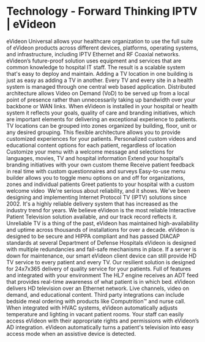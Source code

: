 # Technology - Forward Thinking IPTV | eVideon

eVideon Universal allows your healthcare organization to use the full suite of eVideon products across different devices, platforms, operating systems, and infrastructure, including IPTV Ethernet and RF Coaxial networks.
eVideon’s future-proof solution uses equipment and services that are common knowledge to hospital IT staff. The result is a scalable system that's easy to deploy and maintain.
Adding a TV location in one building is just as easy as adding a TV in another.
Every TV and every site in a health system is managed through one central web based application.
Distributed architecture allows Video on Demand (VoD) to be served up from a local point of presence rather than unnecessarily taking up bandwidth over your backbone or WAN links.
When eVideon is installed in your hospital or health system it reflects your goals, quality of care and branding initiatives, which are important elements for delivering an exceptional experience to patients. TV locations can be grouped into zones organized by building, floor, unit or any desired grouping. This flexible architecture allows you to provide customized experiences for your patients.
Personalized custom videos and educational content options for each patient, regardless of location
Customize your menu
with a welcome message and selections for languages, movies, TV and hospital
information
Extend your hospital’s branding initiatives with your own custom theme
Receive patient feedback in real time with custom questionnaires and surveys
Easy-to-use menu builder allows you to toggle menu options on and off for organizations, zones and individual patients
Greet patients to your hospital with a custom welcome video
‍
We're serious about reliability, and it shows.
We've been designing and implementing Internet Protocol TV (IPTV) solutions since 2002. It's a highly reliable delivery system that has increased as the industry trend for years. We believe eVideon is the most reliable Interactive Patient Television solution available, and our track record reflects it.
Unreliable TV is a thing of the past, eVideon has maintained high-availability and uptime across thousands of installations for over a decade.
eVideon is designed to be secure and HIPPA compliant and has passed DIACAP standards at several Department of Defense Hospitals
eVideon is designed with multiple redundancies and fail-safe mechanisms in place. If a server is down for maintenance, our smart eVideon client device can still provide HD TV service to every patient and every TV. Our resilient solution is designed for 24x7x365 delivery of quality service for your patients.
Full of features and integrated with your environment
The HL7 engine receives an ADT feed that provides real-time awareness of what patient is in which bed.
eVideon delivers HD television over an Ethernet network. Live channels, video on demand, and educational content.
Third party integrations can include bedside meal ordering with products like Computrition™ and nurse call.
When integrated with HVAC systems, eVideon automatically adjusts temperature and lighting in vacant patient rooms.
Your staff can easily access eVideon with their appropriate rights and permissions with eVideon’s AD integration.
eVideon automatically turns a patient's television into easy access mode when an assistive device is detected.
